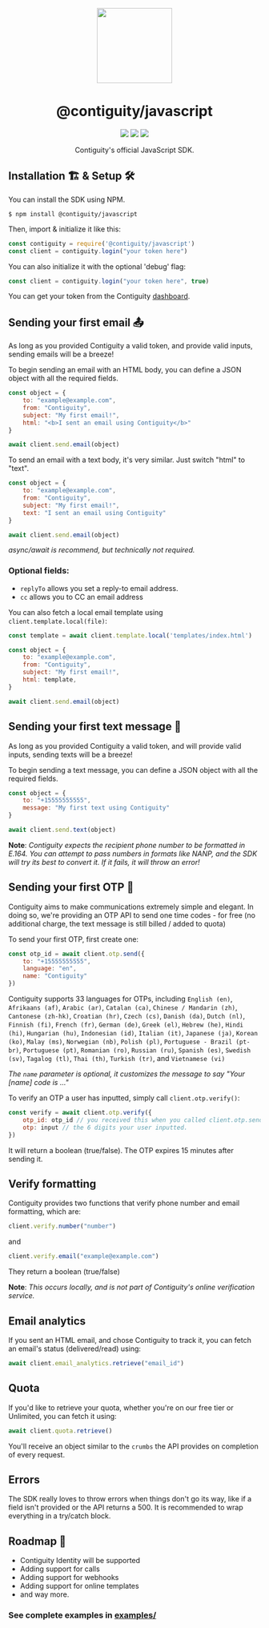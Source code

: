 <p align='center'><img src="https://contiguity.co/assets/icon-black.png" height="150px"/></p>
<h1 align='center'>@contiguity/javascript</h1>

<p align='center'>
    <img display="inline-block" src="https://img.shields.io/npm/v/@contiguity/javascript?style=for-the-badge" /> <img display="inline-block" src="https://img.shields.io/bundlephobia/minzip/@contiguity/javascript?style=for-the-badge" /> <img display="inline-block" src="https://img.shields.io/badge/Made%20with-JavaScript-yellow?style=for-the-badge" />
</p>
<p align='center'>Contiguity's official JavaScript SDK.</p>

## Installation 🏗 & Setup 🛠
You can install the SDK using NPM. 
```shell
$ npm install @contiguity/javascript
```

Then, import & initialize it like this:
```js
const contiguity = require('@contiguity/javascript')
const client = contiguity.login("your token here")
```

You can also initialize it with the optional 'debug' flag:
```js
const client = contiguity.login("your token here", true)
```

You can get your token from the Contiguity [dashboard](https://contiguity.co/dashboard).

## Sending your first email 📤

As long as you provided Contiguity a valid token, and provide valid inputs, sending emails will be a breeze!

To begin sending an email with an HTML body, you can define a JSON object with all the required fields.

```js
const object = {
    to: "example@example.com",
    from: "Contiguity",
    subject: "My first email!",
    html: "<b>I sent an email using Contiguity</b>"
}

await client.send.email(object)
```

To send an email with a text body, it's very similar. Just switch "html" to "text".
```js
const object = {
    to: "example@example.com",
    from: "Contiguity",
    subject: "My first email!",
    text: "I sent an email using Contiguity"
}

await client.send.email(object)
```

_async/await is recommend, but technically not required._

### Optional fields:
- `replyTo` allows you set a reply-to email address. 
- `cc` allows you to CC an email address

You can also fetch a local email template using `client.template.local(file)`:

```js
const template = await client.template.local('templates/index.html')

const object = {
    to: "example@example.com",
    from: "Contiguity",
    subject: "My first email!",
    html: template,
}

await client.send.email(object)
```

## Sending your first text message 💬

As long as you provided Contiguity a valid token, and will provide valid inputs, sending texts will be a breeze!

To begin sending a text message, you can define a JSON object with all the required fields.

```js
const object = {
    to: "+15555555555",
    message: "My first text using Contiguity"
}

await client.send.text(object)
```

**Note**: _Contiguity expects the recipient phone number to be formatted in E.164. You can attempt to pass numbers in formats like NANP, and the SDK will try its best to convert it. If it fails, it will throw an error!_

## Sending your first OTP 🔑

Contiguity aims to make communications extremely simple and elegant. In doing so, we're providing an OTP API to send one time codes - for free (no additional charge, the text message is still billed / added to quota)

To send your first OTP, first create one:
```js
const otp_id = await client.otp.send({ 
    to: "+15555555555", 
    language: "en", 
    name: "Contiguity" 
})
```
Contiguity supports 33 languages for OTPs, including `English (en)`, `Afrikaans (af)`, `Arabic (ar)`, `Catalan (ca)`, `Chinese / Mandarin (zh)`, `Cantonese (zh-hk)`, `Croatian (hr)`, `Czech (cs)`, `Danish (da)`, `Dutch (nl)`, `Finnish (fi)`, `French (fr)`, `German (de)`, `Greek (el)`, `Hebrew (he)`, `Hindi (hi)`, `Hungarian (hu)`, `Indonesian (id)`, `Italian (it)`, `Japanese (ja)`, `Korean (ko)`, `Malay (ms)`, `Norwegian (nb)`, `Polish (pl)`, `Portuguese - Brazil (pt-br)`, `Portuguese (pt)`, `Romanian (ro)`, `Russian (ru)`, `Spanish (es)`, `Swedish (sv)`, `Tagalog (tl)`, `Thai (th)`, `Turkish (tr)`, and `Vietnamese (vi)`

_The `name` parameter is optional, it customizes the message to say "Your \[name] code is ..."_

To verify an OTP a user has inputted, simply call `client.otp.verify()`:

```js
const verify = await client.otp.verify({
    otp_id: otp_id // you received this when you called client.otp.send(),
    otp: input // the 6 digits your user inputted.
})
```
It will return a boolean (true/false). The OTP expires 15 minutes after sending it.

## Verify formatting
Contiguity provides two functions that verify phone number and email formatting, which are:

```js
client.verify.number("number")
```
and
```js
client.verify.email("example@example.com")
```
They return a boolean (true/false)

**Note**: _This occurs locally, and is not part of Contiguity's online verification service._

## Email analytics
If you sent an HTML email, and chose Contiguity to track it, you can fetch an email's status (delivered/read) using:

```js
await client.email_analytics.retrieve("email_id")
```

## Quota
If you'd like to retrieve your quota, whether you're on our free tier or Unlimited, you can fetch it using:

```js
await client.quota.retrieve()
```

You'll receive an object similar to the `crumbs` the API provides on completion of every request.

## Errors
The SDK really loves to throw errors when things don't go its way, like if a field isn't provided or the API returns a 500. It is recommended to wrap everything in a try/catch block.

## Roadmap 🚦
- Contiguity Identity will be supported
- Adding support for calls
- Adding support for webhooks
- Adding support for online templates
- and way more.

### See complete examples in [examples/](https://github.com/use-contiguity/javascript/tree/main/examples)
